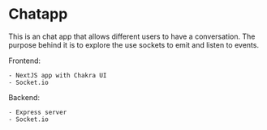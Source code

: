 # Chatapp

This is an chat app that allows different users to have a conversation. The purpose behind it is to explore the use sockets to emit and listen to events.

Frontend:

    - NextJS app with Chakra UI
    - Socket.io

Backend:

    - Express server
    - Socket.io
